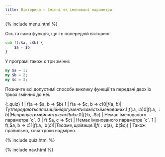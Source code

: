 ```yaml
---
title: Вікторина — Змінні як іменовані параметри
---
```


{% include menu.html %}

Ось та сама функція, що і в попередній вікторині:

```raku
sub f(:$a, :$b) {
    $a - $b
}
```

У програмі також є три змінні:

```raku
my $a = 1;
my $b = 2;
my $c = 3;
```

Позначте всі допустимі способи виклику функції та передачі двох із трьох змінних до неї.

{:.quiz}
1 | f(a => $a, b => $b)
1 | f(a => $c, b => $c)
0 | f($a, $b) | Тут передаються позиційні аргументи замість іменованих.
1 | f(:$a, :$b)
0 | f($:a, $:b) | Неприпустимий синтаксис Raku.
0 | f(:$b, :$c) | Немає іменованого параметра `c`.
0 | f(:$a, c => $c) | Немає іменованого параметра `c`.
1 | f(:$a, b => $c)
1 | f(:$a, :b($c)) | Те саме, що і вище.
1 | f(:a($a), :b($c)) | Також правильно, хоча трохи надмірно.


{% include quiz.html %}

{% include nav.html %}